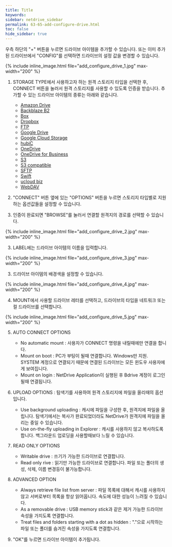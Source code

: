 ```yaml
---
title: Title
keywords:
sidebar: netdrive_sidebar
permalink: 63-65-add-configure-drive.html
toc: false
hide_sidebar: true
---
```


우측 하단의 "+" 버튼을 누르면 드라이브 아이템을 추가할 수 있습니다. 또는 이미 추가된 드라이브에서 "CONFIG"를 선택하면 드라이브의 설정 값을 변경할 수 있습니다.

{% include inline_image.html file="add_configure_drive_1.jpg" max-width="200" %}

1. STORAGE TYPE에서 사용하고자 하는 원격 스토리지 타입을 선택한 후, CONNECT 버튼을 눌러서 원격 스토리지를 사용할 수 있도록 인증을 받습니다.
추가할 수 있는 드라이브 아이템의 종류는 아래와 같습니다.

    * [Amazon Drive](amazon-drive-config)
    * [Backblaze B2](backblaze-b2-config)
    * [Box](box-config)
    * [Dropbox](dropbox-config)
    * [FTP](ftp-config)
    * [Google Drive](google-drive-config)
    * [Google Cloud Storage](google-cloud-stroage-config)
    * [hubiC](hubic-config)
    * [OneDrive](onedrive-config)
    * [OneDrive for Business](onedrive-for-business-config)
    * [S3](s3-config)
    * [S3 compatible](s3-comp-config)
    * [SFTP](sftp-config)
    * [Swift](swift-config)
    * [ucloud biz](ucloud-biz-config)
    * [WebDAV](webdav-config)

2. "CONNECT" 버튼 옆에 있는 "OPTIONS" 버튼을 누르면 스토리지 타입별로 지원하는 옵션값들을 설정할 수 있습니다.

2. 인증이 완료되면 "BROWSE"를 눌러서 연결할 원격지의 경로를 선택할 수 있습니다.


{% include inline_image.html file="add_configure_drive_2.jpg" max-width="200" %}


3. LABEL에는 드라이브 아이템의 이름을 입력합니다.


{% include inline_image.html file="add_configure_drive_3.jpg" max-width="200" %}

3. 드라이브 아이템의 배경색을 설정할 수 있습니다.

{% include inline_image.html file="add_configure_drive_4.jpg" max-width="200" %}



4. MOUNT에서 사용할 드라이브 레터를 선택하고, 드라이브의 타입을 네트워크 또는 컬 드라이브를 선택합니다.


{% include inline_image.html file="add_configure_drive_5.jpg" max-width="200" %}


5. AUTO CONNECT OPTIONS
    * No automatic mount : 사용자가 CONNECT 명령을 내릴때에만 연결을 합니다.
    * Mount on boot : PC가 부팅이 될때 연결합니다. Windows만 지원. SYSTEM 계정으로 연결되기 때문에 연결된 드라이브는 모든 윈도우 사용자에게 보여집니다.
    * Mount on login : NetDrive Application이 실행된 후 Bdrive 계정이 로그인 될때 연결됩니다.

6. UPLOAD OPTIONS : 탐색기를 사용하여 원격 스토리지에 파일을 올리때의 옵션입니다.
    * Use background uploading : 캐시에 파일을 구성한 후, 원격지에 파일을 올립니다. 탐색기에서는 복사가 완료되었더라도 NetDrive가 원격지에 파일을 올리는 중일 수 있습니다.
    * Use on-the-fly uploading in Explorer : 캐시를 사용하지 않고 복사하도록 합니다. 백그라운드 업로딩을 사용할때보다 느릴 수 있습니다.

7. READ ONLY OPTIONS
    * Writable drive : 쓰기가 가능한 드라이브로 연결합니다. 
    * Read only rive : 읽기만 가능한 드라이브로 연결합니다. 파일 또는 폴더의 생성, 삭제, 이름 변경등이 불가능합니다.

8.  ADVANCED OPTION
    * Always retrieve file list from server : 파일 목록에 대해서 캐시를 사용하지 않고 서버로부터 목록을 항상 읽어옵니다. 속도에 대한 성능이 느려질 수 있습니다.
    * As a removable drive : USB memory stick과 같은 제거 가능한 드라이브 속성을 가지도록 연결합니다.
    * Treat files and folders starting with a dot as hidden : "."으로 시작하는 파일 또는 폴더를 숨겨진 속성을 가지도록 연결합니다.

9. "OK"를 누르면 드라이브 아이템이 추가됩니다.